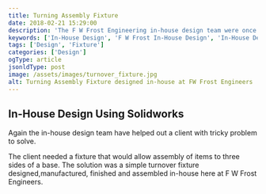 ```yaml
---
title: Turning Assembly Fixture
date: 2018-02-21 15:29:00
description: 'The F W Frost Engineering in-house design team were once again able to help a client with tricky problem to solve.'
keywords: ['In-House Design', 'F W Frost In-House Design', 'In-House Design Engineering in Norfolk']
tags: ['Design', 'Fixture']
categories: ['Design']
ogType: article
jsonldType: post
image: /assets/images/turnover_fixture.jpg
alt: Turning Assembly Fixture designed in-house at FW Frost Engineers
---
```


## In-House Design Using Solidworks

Again the in-house design team have helped out a client with tricky problem to solve.

The client needed a fixture that would allow assembly of items to three sides of a base. The solution was a simple turnover fixture designed,manufactured, finished and assembled in-house here at F W Frost Engineers.
